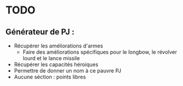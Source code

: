 # TODO

## Générateur de PJ :

- Récupérer les améliorations d'armes
  - Faire des améliorations spécifiques pour le longbow, le révolver lourd et le lance missile
- Récupérer les capacités héroiques
- Permettre de donner un nom à ce pauvre PJ
- Aucune séction : points libres
